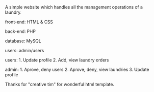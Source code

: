 A simple website which handles all the management operations of a laundry.

front-end: HTML & CSS

back-end: PHP

database: MySQL

users: admin/users

users:
    1. Update profile
    2. Add, view laundry orders

admin:
    1. Aprove, deny users
    2. Aprove, deny, view laundries
    3. Update profile
	
Thanks for "creative tim" for wonderful html template.